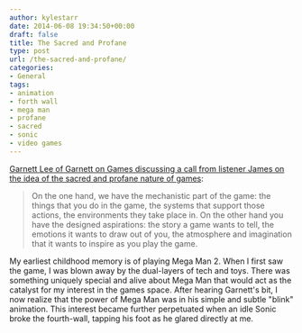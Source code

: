 ```yaml
---
author: kylestarr
date: 2014-06-08 19:34:50+00:00
draft: false
title: The Sacred and Profane
type: post
url: /the-sacred-and-profane/
categories:
- General
tags:
- animation
- forth wall
- mega man
- profane
- sacred
- sonic
- video games
---
```


[Garnett Lee of Garnett on Games discussing a call from listener James on the idea of the sacred and profane nature of games](https://itunes.apple.com/us/podcast/garnett-on-games/id837043555?mt=2&i=314242498&at=1l3v2y3):

> On the one hand, we have the mechanistic part of the game: the things that you do in the game, the systems that support those actions, the environments they take place in. On the other hand you have the designed aspirations: the story a game wants to tell, the emotions it wants to draw out of you, the atmosphere and imagination that it wants to inspire as you play the game.

My earliest childhood memory is of playing Mega Man 2. When I first saw the game, I was blown away by the dual-layers of tech and toys. There was something uniquely special and alive about Mega Man that would act as the catalyst for my interest in the games space. After hearing Garnett's bit, I now realize that the power of Mega Man was in his simple and subtle "blink" animation. This interest became further perpetuated when an idle Sonic broke the fourth-wall, tapping his foot as he glared directly at me.
